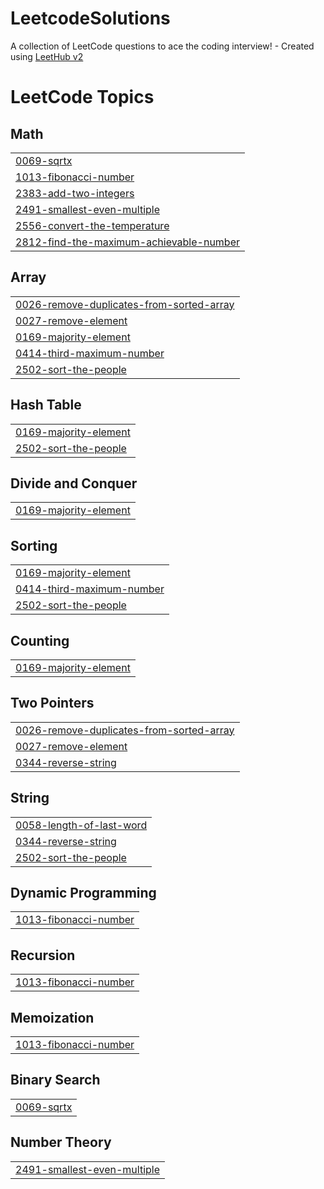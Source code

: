 # LeetcodeSolutions
A collection of LeetCode questions to ace the coding interview! - Created using [LeetHub v2](https://github.com/arunbhardwaj/LeetHub-2.0)

<!---LeetCode Topics Start-->
# LeetCode Topics
## Math
|  |
| ------- |
| [0069-sqrtx](https://github.com/Inba-11/LeetcodeSolutions/tree/master/0069-sqrtx) |
| [1013-fibonacci-number](https://github.com/Inba-11/LeetcodeSolutions/tree/master/1013-fibonacci-number) |
| [2383-add-two-integers](https://github.com/Inba-11/LeetcodeSolutions/tree/master/2383-add-two-integers) |
| [2491-smallest-even-multiple](https://github.com/Inba-11/LeetcodeSolutions/tree/master/2491-smallest-even-multiple) |
| [2556-convert-the-temperature](https://github.com/Inba-11/LeetcodeSolutions/tree/master/2556-convert-the-temperature) |
| [2812-find-the-maximum-achievable-number](https://github.com/Inba-11/LeetcodeSolutions/tree/master/2812-find-the-maximum-achievable-number) |
## Array
|  |
| ------- |
| [0026-remove-duplicates-from-sorted-array](https://github.com/Inba-11/LeetcodeSolutions/tree/master/0026-remove-duplicates-from-sorted-array) |
| [0027-remove-element](https://github.com/Inba-11/LeetcodeSolutions/tree/master/0027-remove-element) |
| [0169-majority-element](https://github.com/Inba-11/LeetcodeSolutions/tree/master/0169-majority-element) |
| [0414-third-maximum-number](https://github.com/Inba-11/LeetcodeSolutions/tree/master/0414-third-maximum-number) |
| [2502-sort-the-people](https://github.com/Inba-11/LeetcodeSolutions/tree/master/2502-sort-the-people) |
## Hash Table
|  |
| ------- |
| [0169-majority-element](https://github.com/Inba-11/LeetcodeSolutions/tree/master/0169-majority-element) |
| [2502-sort-the-people](https://github.com/Inba-11/LeetcodeSolutions/tree/master/2502-sort-the-people) |
## Divide and Conquer
|  |
| ------- |
| [0169-majority-element](https://github.com/Inba-11/LeetcodeSolutions/tree/master/0169-majority-element) |
## Sorting
|  |
| ------- |
| [0169-majority-element](https://github.com/Inba-11/LeetcodeSolutions/tree/master/0169-majority-element) |
| [0414-third-maximum-number](https://github.com/Inba-11/LeetcodeSolutions/tree/master/0414-third-maximum-number) |
| [2502-sort-the-people](https://github.com/Inba-11/LeetcodeSolutions/tree/master/2502-sort-the-people) |
## Counting
|  |
| ------- |
| [0169-majority-element](https://github.com/Inba-11/LeetcodeSolutions/tree/master/0169-majority-element) |
## Two Pointers
|  |
| ------- |
| [0026-remove-duplicates-from-sorted-array](https://github.com/Inba-11/LeetcodeSolutions/tree/master/0026-remove-duplicates-from-sorted-array) |
| [0027-remove-element](https://github.com/Inba-11/LeetcodeSolutions/tree/master/0027-remove-element) |
| [0344-reverse-string](https://github.com/Inba-11/LeetcodeSolutions/tree/master/0344-reverse-string) |
## String
|  |
| ------- |
| [0058-length-of-last-word](https://github.com/Inba-11/LeetcodeSolutions/tree/master/0058-length-of-last-word) |
| [0344-reverse-string](https://github.com/Inba-11/LeetcodeSolutions/tree/master/0344-reverse-string) |
| [2502-sort-the-people](https://github.com/Inba-11/LeetcodeSolutions/tree/master/2502-sort-the-people) |
## Dynamic Programming
|  |
| ------- |
| [1013-fibonacci-number](https://github.com/Inba-11/LeetcodeSolutions/tree/master/1013-fibonacci-number) |
## Recursion
|  |
| ------- |
| [1013-fibonacci-number](https://github.com/Inba-11/LeetcodeSolutions/tree/master/1013-fibonacci-number) |
## Memoization
|  |
| ------- |
| [1013-fibonacci-number](https://github.com/Inba-11/LeetcodeSolutions/tree/master/1013-fibonacci-number) |
## Binary Search
|  |
| ------- |
| [0069-sqrtx](https://github.com/Inba-11/LeetcodeSolutions/tree/master/0069-sqrtx) |
## Number Theory
|  |
| ------- |
| [2491-smallest-even-multiple](https://github.com/Inba-11/LeetcodeSolutions/tree/master/2491-smallest-even-multiple) |
<!---LeetCode Topics End-->